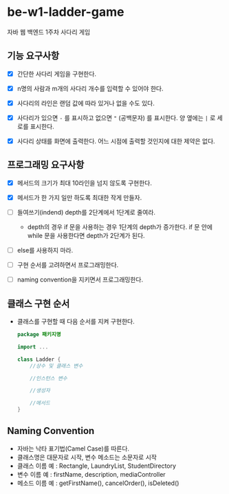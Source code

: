 # be-w1-ladder-game

자바 웹 백엔드 1주차 사다리 게임

## 기능 요구사항

- [x] 간단한 사다리 게임을 구현한다.
- [x] n명의 사람과 m개의 사다리 개수를 입력할 수 있어야 한다.
- [x] 사다리의 라인은 랜덤 값에 따라 있거나 없을 수도 있다.
- [x] 사다리가 있으면 `-` 를 표시하고 없으면 `"` (공백문자) 를 표시한다. 양 옆에는 `|` 로 세로를 표시한다.
- [x] 사다리 상태를 화면에 출력한다. 어느 시점에 출력할 것인지에 대한 제약은 없다.



## 프로그래밍 요구사항

- [x] 메서드의 크기가 최대 10라인을 넘지 않도록 구현한다.
- [x] 메서드가 한 가지 일만 하도록 최대한 작게 만들자.
- [ ] 들여쓰기(indend) depth를 2단계에서 1단계로 줄여라.
  - depth의 경우 if 문을 사용하는 경우 1단계의 depth가 증가한다. if 문 안에 while 문을 사용한다면 depth가 2단계가 된다.

- [ ] else를 사용하지 마라.
- [ ] 구현 순서를 고려하면서 프로그래밍한다.
- [ ] naming convention을 지키면서 프로그래밍한다.



## 클래스 구현 순서

- 클래스를 구현할 때 다음 순서를 지켜 구현한다.

  ```java
  package 패키지명
  
  import ...
  
  class Ladder {
      //상수 및 클래스 변수
  
      //인스턴스 변수
  
      //생성자
  
      //메서드
  }
  ```

  

## Naming Convention

- 자바는 낙타 표기법(Camel Case)를 따른다.
- 클래스명은 대문자로 시작, 변수 메소드는 소문자로 시작
- 클래스 이름 예 : Rectangle, LaundryList, StudentDirectory
- 변수 이름 예 : firstName, description, mediaController
- 메소드 이름 예 : getFirstName(), cancelOrder(), isDeleted()
